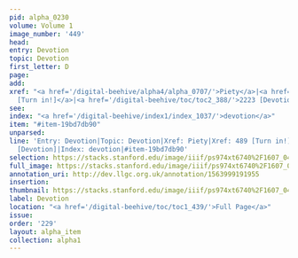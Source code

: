 ```yaml
---
pid: alpha_0230
volume: Volume 1
image_number: '449'
head: 
entry: Devotion
topic: Devotion
first_letter: D
page: 
add: 
xref: "<a href='/digital-beehive/alpha4/alpha_0707/'>Piety</a>|<a href='/digital-beehive/num2/num_0605/'>489
  [Turn in!]</a>|<a href='/digital-beehive/toc/toc2_388/'>2223 [Devotion]</a>"
see: 
index: "<a href='/digital-beehive/index1/index_1037/'>devotion</a>"
item: "#item-19bd7db90"
unparsed: 
line: 'Entry: Devotion|Topic: Devotion|Xref: Piety|Xref: 489 [Turn in!]|Xref: 2223
  [Devotion]|Index: devotion|#item-19bd7db90'
selection: https://stacks.stanford.edu/image/iiif/ps974xt6740%2F1607_0448/391,2915,3036,466/full/0/default.jpg
full_image: https://stacks.stanford.edu/image/iiif/ps974xt6740%2F1607_0448/full/full/0/default.jpg
annotation_uri: http://dev.llgc.org.uk/annotation/1563999191955
insertion: 
thumbnail: https://stacks.stanford.edu/image/iiif/ps974xt6740%2F1607_0448/391,2915,600,180/250,/0/default.jpg
label: Devotion
location: "<a href='/digital-beehive/toc/toc1_439/'>Full Page</a>"
issue: 
order: '229'
layout: alpha_item
collection: alpha1
---
```

